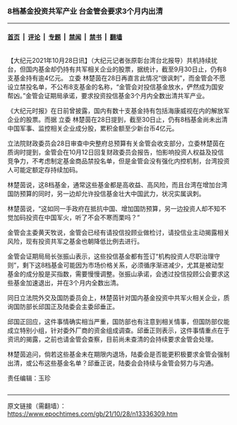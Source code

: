 ### 8档基金投资共军产业 台金管会要求3个月内出清

---

#### [首页](../../../..?n13336309) &nbsp;|&nbsp; [评论](../../../../../epoch-comment?n13336309) &nbsp;|&nbsp; [专题](../../../../../epoch-special?n13336309) &nbsp;|&nbsp; [禁闻](../../../../../epoch-news?n13336309) &nbsp;|&nbsp; [禁书](../../../../../books?n13336309) &nbsp;|&nbsp; [翻墙](https://github.com/gfw-breaker/nogfw/blob/master/README.md?n13336309)


<div class="column" id="artbody" itemprop="articleBody">
 <!-- article content begin -->
 <p>
  【大纪元2021年10月28日讯】（大纪元记者张原彰台湾台北报导）共机持续扰台，但国内基金却仍持有共军相关企业的股票，据统计，截至9月30日止，仍有8支基金持有逾4亿元。
  <ok href="https://www.epochtimes.com/gb/tag/%E7%AB%8B%E5%A7%94.html">
   立委
  </ok>
  林楚茵在28日再直言此情况“很讽刺”，而金管会不愿设立禁投名单，不公布8支基金的名称，“金管会对投信基金放水，俨然成为国安帮凶。”金管会证期局承诺，要求投资投信基金3个月内全数出清共军产业。
 </p>
 <p>
  《大纪元时报》在日前曾披露，国内有数十支基金持有包括海康威视在内的解放军企业的股票。而据
  <ok href="https://www.epochtimes.com/gb/tag/%E7%AB%8B%E5%A7%94.html">
   立委
  </ok>
  林楚茵在28日提到，截至30日止，仍有8档基金尚未出清中国军事、监控相关企业成分股，累积金额至少新台币4亿元。
 </p>
 <p>
  立法院财政委员会28日审查中央整府总预算有关金管会收支部分，立委林楚茵在质询时提到，金管会在10月12日回复财政委员会报告，怕影响投资人权益及投信竞争力，不考虑制定基金商品禁投名单，但是金管会没有强化内控机制，台湾投资人可能定额定存持续加码。
 </p>
 <p>
  林楚茵说，这8档基金，通常这些基金都是高收益、高风险，而且台湾在增加台湾国防预算的同时，另一边却允许投信基金壮大中国武力，状况实属讽刺。
 </p>
 <p>
  林楚茵说，“这如同一手政府在抵抗中国、增加国防预算，另一边投资人却不知不觉加码投资在中国军火，听了不会不寒而栗吗？”
 </p>
 <p>
  金管会主委黄天牧说，金管会已经有请投信投顾业做检讨，请投信业主动揭露相关风险，现有投资共军之基金也朝降低比例去进行。
 </p>
 <p>
  金管会证期局局长张振山表示，这些投信基金都有签订“机构投资人尽职治理守则”，剩下这8档基金可能因为市场价格关系，必须循序渐进减少，尤其是被动型基金的成分股是买指数，需要慢慢调整。张振山承诺，会透过投信投顾公会要求这些基金加速退出，并在3个月内全数出清。
 </p>
 <p>
  同日立法院外交及国防委员会上，林楚茵针对国内基金投资中共军火相关企业，质询国防部长邱国正及陆委会主委邱垂正。
 </p>
 <p>
  邱国正回应，这件事情确实相当严重，国防部也有注意到相关情事，但国防部仅能成立特别小组，针对委外厂商的资金组成调查。邱垂正则表示，这件事情重点在于资讯的揭露，之前也请金管会查察，目前尚未查清的会持续要求金管会处理。
 </p>
 <p>
  林楚茵追问，倘若这些基金未在期限内退场，陆委会是否能更积极要求金管会强制出清，或公布这些基金名单？邱垂正说，陆委会会持续与金管会努力与沟通。
 </p>
 <p>
  责任编辑：玉珍
 </p>
 <!-- article content end -->
</div>


---

原文链接（需翻墙）：https://www.epochtimes.com/gb/21/10/28/n13336309.htm